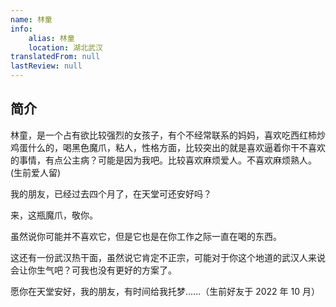 ```yaml
---
name: 林童
info:
    alias: 林童
    location: 湖北武汉
translatedFrom: null
lastReview: null
---
```


## 简介

林童，是一个占有欲比较强烈的女孩子，有个不经常联系的妈妈，喜欢吃西红柿炒鸡蛋什么的，喝黑色魔爪，粘人，性格方面，比较突出的就是喜欢逼着你干不喜欢的事情，有点公主病？可能是因为我吧。比较喜欢麻烦爱人。不喜欢麻烦熟人。(生前爱人留)

我的朋友，已经过去四个月了，在天堂可还安好吗？

来，这瓶魔爪，敬你。

虽然说你可能并不喜欢它，但是它也是在你工作之际一直在喝的东西。

这还有一份武汉热干面，虽然说它肯定不正宗，可能对于你这个地道的武汉人来说会让你生气吧？可我也没有更好的方案了。

愿你在天堂安好，我的朋友，有时间给我托梦……（生前好友于 2022 年 10 月）
